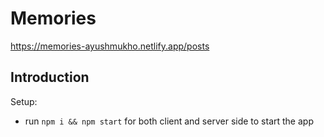 # Memories
https://memories-ayushmukho.netlify.app/posts

## Introduction
Setup:
- run ```npm i && npm start``` for both client and server side to start the app

